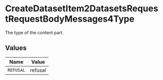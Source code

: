 # CreateDatasetItem2DatasetsRequestRequestBodyMessages4Type

The type of the content part.


## Values

| Name      | Value     |
| --------- | --------- |
| `REFUSAL` | refusal   |